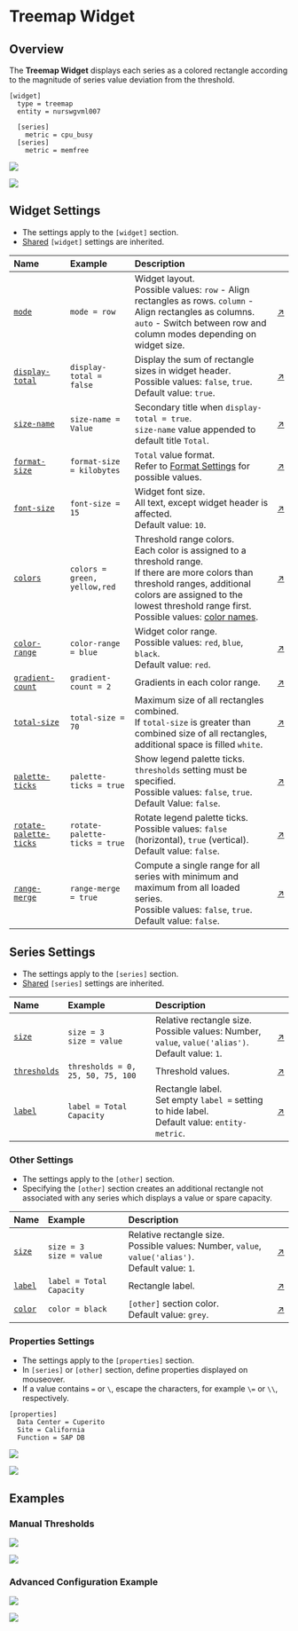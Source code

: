 # Treemap Widget

## Overview

The **Treemap Widget** displays each series as a colored rectangle according to the magnitude of series value deviation from the threshold.

```ls
[widget]
  type = treemap
  entity = nurswgvml007

  [series]
    metric = cpu_busy
  [series]
    metric = memfree
```

![](./images/treemap-widget-title.png)

[![](../../images/button.png)](https://apps.axibase.com/chartlab/a48c397d)

## Widget Settings

* The settings apply to the `[widget]` section.
* [Shared](../shared/README.md#widget-settings) `[widget]` settings are inherited.

Name | Example | Description | &nbsp;
:--|:--|:--|:--
<a name="mode"></a>[`mode`](#mode) |`mode = row` |Widget layout.<br>Possible values: `row` - Align rectangles as rows. `column` - Align rectangles as columns. `auto` - Switch between row and column modes depending on widget size. |[↗](https://apps.axibase.com/chartlab/e90ff080)
<a name="display-total"></a>[`display-total`](#display-total) |`display-total = false` |Display the sum of rectangle sizes in widget header.<br>Possible values: `false`, `true`.<br>Default value: `true`. |[↗](https://apps.axibase.com/chartlab/833f4bfc)
<a name="size-name"></a>[`size-name`](#size-name) |`size-name = Value` |Secondary title when `display-total = true`.<br>`size-name` value appended to default title `Total`. |[↗](https://apps.axibase.com/chartlab/bbe3b8bf)
<a name="format-size"></a>[`format-size`](#format-size) |`format-size = kilobytes` |`Total` value format.<br>Refer to [Format Settings](../../syntax/format-settings.md) for possible values. |[↗](https://apps.axibase.com/chartlab/e0b5c414) |
<a name="font-size"></a>[`font-size`](#font-size) |`font-size = 15` |Widget font size.<br>All text, except widget header is affected.<br>Default value: `10`. |[↗](https://apps.axibase.com/chartlab/268cbe21)
<a name="colors"></a>[`colors`](#colors) | `colors = green, yellow,red` | Threshold range colors.<br>Each color is assigned to a threshold range.<br>If there are more colors than threshold ranges, additional colors are assigned to the lowest threshold range first.<br>Possible values: [color names](https://en.wikipedia.org/wiki/Web_colors).| [↗](https://apps.axibase.com/chartlab/1fe8d669)
<a name="color-range"></a>[`color-range`](#color-range) |`color-range = blue` |Widget color range.<br>Possible values: `red`, `blue`, `black`. <br>Default value: `red`. |[↗](https://apps.axibase.com/chartlab/aa626079)
<a name="gradient-count"></a>[`gradient-count`](#gradient-count) |`gradient-count = 2` |Gradients in each color range. |[↗](https://apps.axibase.com/chartlab/66489085)
<a name="total-size"></a>[`total-size`](#total-size) |`total-size = 70` |Maximum size of all rectangles combined.<br>If `total-size` is greater than combined size of all rectangles, additional space is filled `white`.|[↗](https://apps.axibase.com/chartlab/14253ec2)
<a name="palette-ticks"></a>[`palette-ticks`](#palette-ticks) | `palette-ticks = true` | Show legend palette ticks.<br>`thresholds` setting must be specified.<br>Possible values: `false`, `true`.<br>Default Value: `false`. | [↗](https://apps.axibase.com/chartlab/8d8fc6c8)
<a name="rotate-palette-ticks"></a>[`rotate-palette-ticks`](#rotate-palette-ticks) | `rotate-palette-ticks = true` | Rotate legend palette ticks.<br>Possible values: `false` (horizontal), `true` (vertical).<br>Default value: `false`.| [↗](https://apps.axibase.com/chartlab/268583f1)
<a name="range-merge"></a>[`range-merge`](#range-merge) | `range-merge = true` | Compute a single range for all series with minimum and maximum from all loaded series.<br>Possible values: `false`, `true`.<br>Default value: `false`. | [↗](https://apps.axibase.com/chartlab/ed732cda)

## Series Settings

* The settings apply to the `[series]` section.
* [Shared](../shared/README.md#series-settings) `[series]` settings are inherited.

Name | Example | Description | &nbsp;
:--|:--|:--|:--
<a name="size"></a>[`size`](#size)|`size = 3`<br>`size = value`|Relative rectangle size.<br>Possible values: Number, `value`, `value('alias')`.<br>Default value: `1`.|[↗](https://apps.axibase.com/chartlab/76515697)
<a name="thresholds"></a>[`thresholds`](#thresholds) | `thresholds = 0, 25, 50, 75, 100` | Threshold values.| [↗](https://apps.axibase.com/chartlab/9777258c)
<a name="label"></a>[`label`](#label) | `label = Total Capacity`| Rectangle label.<br>Set empty `label =` setting to hide label.<br>Default value: `entity-metric`. |[↗](https://apps.axibase.com/chartlab/1d1ec7aa)

### Other Settings

* The settings apply to the `[other]` section.
* Specifying the `[other]` section creates an additional rectangle not associated with any series which displays a value or spare capacity.

Name | Example | Description | &nbsp;
:--|:--|:--|:--
<a name="size"></a>[`size`](#size)|`size = 3`<br>`size = value`|Relative rectangle size.<br>Possible values: Number, `value`, `value('alias')`.<br>Default value: `1`.|[↗]()
<a name="label"></a>[`label`](#label) | `label = Total Capacity`| Rectangle label.|[↗](https://apps.axibase.com/chartlab/97baa0e8)
<a name="color"></a>[`color`](#color) | `color = black`| `[other]` section color.<br>Default value: `grey`.|[↗](https://apps.axibase.com/chartlab/976b6fc3)

### Properties Settings

* The settings apply to the `[properties]` section.
* In `[series]` or `[other]` section, define properties displayed on mouseover.
* If a value contains `=` or `\`, escape the characters, for example `\=` or `\\`, respectively.

```ls
[properties]
  Data Center = Cuperito
  Site = California
  Function = SAP DB
```

![](./images/series-tooltip.png)

[![](../../images/button.png)](https://apps.axibase.com/chartlab/b686fb79)

## Examples

### Manual Thresholds

![](./images/manual-thresholds.png)

[![](../../images/button.png)](https://apps.axibase.com/chartlab/9adaf9a0)

### Advanced Configuration Example

![](./images/thresholds-sizes.png)

[![](../../images/button.png)](https://apps.axibase.com/chartlab/3bedad3f)